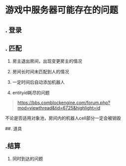 # 游戏中服务器可能存在的问题

## . 登录

## . 匹配

1. 房主退出房间，出现变更房主的情况

2. 房间长时间未匹配到人的情况

3. 一定时间后自动添加机器人

4. entityid耗尽的问题

> <https://bbs.comblockengine.com/forum.php?mod=viewthread&tid=6725&highlight=id>

不论是否适用对象池，房间内的机器人cell部分一定会被销毁


##. 道具



## .结算

1. 同时到达的问题